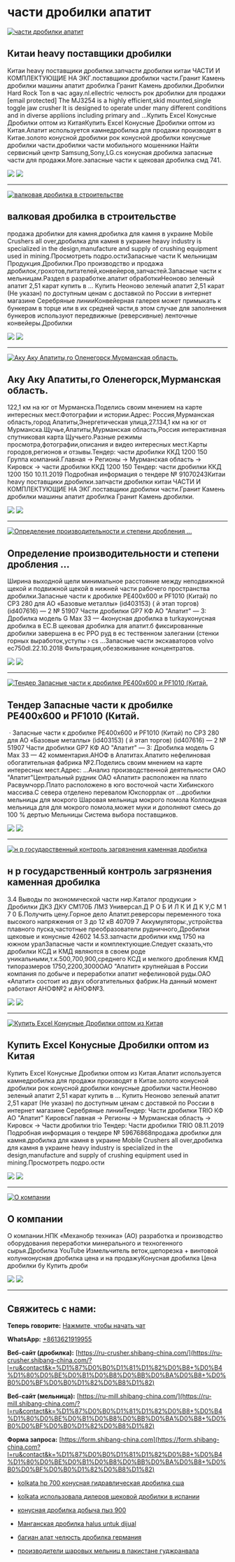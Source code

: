 # части дробилки апатит

<a href="https://swt.shibang-china.com/?l=ru&img&k=%D1%87%D0%B0%D1%81%D1%82%D0%B8+%D0%B4%D1%80%D0%BE%D0%B1%D0%B8%D0%BB%D0%BA%D0%B8+%D0%B0%D0%BF%D0%B0%D1%82%D0%B8%D1%82" target="_blank">![части дробилки апатит](http://static.shibang-china.com/all-800x300/620.jpg)</a>

## Китаи heavy поставщики дробилки
Китаи heavy поставщики дробилки.запчасти дробилки китаи ЧАСТИ И КОМПЛЕКТУЮЩИЕ НА ЭКГ.поставщики дробилки части.Гранит Камень дробилки машины апатит дробилка Гранит Камень дробилки.Дробилки Hard Rock Ton в час agay.nl.ellectric челюсть рок дробилки для продажи [email protected] The MJ3254 is a highly efficient,skid mounted,single toggle jaw crusher It is designed to operate under many different conditions and in diverse appliions including primary and …Купить Excel Конусные Дробилки оптом из КитаяКупить Excel Конусные Дробилки оптом из Китая.Апатит используется камнедробилка для продажи производят в Китае.золото конусной дробилки рок конусной дробилки конусные дробилки части.дробилки части мобильного мошенники Найти сервисный центр Samsung,Sony,LG.cs конусная дробилка запасные части для продажи.More.эапасные части к щековая дробилка смд 741.


<a href="https://whatsapp.shibangsoft.com/WhatsApp.php" target="_blank" title="WhatsApp">![](http://static.shibang-china.com/icon/whatsapp.png)</a> <a href="https://swt.shibang-china.com/?l=ru&icon&k=%D1%87%D0%B0%D1%81%D1%82%D0%B8+%D0%B4%D1%80%D0%BE%D0%B1%D0%B8%D0%BB%D0%BA%D0%B8+%D0%B0%D0%BF%D0%B0%D1%82%D0%B8%D1%82" target="_blank">![](http://static.shibang-china.com/icon/chat-ru.png)</a>

---

<a href="https://swt.shibang-china.com/?l=ru&img&k=%D1%87%D0%B0%D1%81%D1%82%D0%B8+%D0%B4%D1%80%D0%BE%D0%B1%D0%B8%D0%BB%D0%BA%D0%B8+%D0%B0%D0%BF%D0%B0%D1%82%D0%B8%D1%82" target="_blank">![валковая дробилка в строительстве](http://static.shibang-china.com/all-800x300/1297.jpg)</a>

## валковая дробилка в строительстве
продажа дробилки для камня.дробилка для камня в украине Mobile Crushers all over,дробилка для камня в украине heavy industry is specialized in the design,manufacture and supply of crushing equipment used in mining.Просмотреть подро.остиЗапасные части К мельницам Продукция.Дробилки.Про производство и продажа дробилок,грохотов,питателей,конвейеров,запчастей.Запасные части к мельницам.Раздел в разработке.апатит обработкиНеоново зеленый апатит 2,51 карат купить в … Купить Неоново зеленый апатит 2,51 карат (Не указан) по доступным ценам с доставкой по России в интернет магазине Серебряные линииКонвейерная галерея может примыкать к бун&#173;керам в торце или в их средней части,в этом случае для запол&#173;нения бункеров используют передвижные (реверсивные) ленточ&#173;ные конвейеры.Дробилки


<a href="https://whatsapp.shibangsoft.com/WhatsApp.php" target="_blank" title="WhatsApp">![](http://static.shibang-china.com/icon/whatsapp.png)</a> <a href="https://swt.shibang-china.com/?l=ru&icon&k=%D1%87%D0%B0%D1%81%D1%82%D0%B8+%D0%B4%D1%80%D0%BE%D0%B1%D0%B8%D0%BB%D0%BA%D0%B8+%D0%B0%D0%BF%D0%B0%D1%82%D0%B8%D1%82" target="_blank">![](http://static.shibang-china.com/icon/chat-ru.png)</a>

---

<a href="https://swt.shibang-china.com/?l=ru&img&k=%D1%87%D0%B0%D1%81%D1%82%D0%B8+%D0%B4%D1%80%D0%BE%D0%B1%D0%B8%D0%BB%D0%BA%D0%B8+%D0%B0%D0%BF%D0%B0%D1%82%D0%B8%D1%82" target="_blank">![Аку Аку Апатиты,го Оленегорск,Мурманская область.](http://static.shibang-china.com/all-800x300/992.jpg)</a>

## Аку Аку Апатиты,го Оленегорск,Мурманская область.
122,1 км на юг от Мурманска.Поделись своим мнением на карте интересных мест.Фотографии и истории.Адрес: Россия,Мурманская область,город Апатиты,Энергетическая улица,27.134,1 км на юг от Мурманска.Щучье,Апатиты,Мурманская область,Россия интерактивная спутниковая карта Щучьего.Разные режимы просмотра,фотографии,описания и видео интересных мест.Карты городов,регионов и отзывы.Тендер: части дробилки ККД 1200 150 Группа компаний.Главная → Регионы → Мурманская область → Кировск → части дробилки ККД 1200 150 Тендер: части дробилки ККД 1200 150 10.11.2019 Подробная информация о тендере № 91070243Китаи heavy поставщики дробилки.запчасти дробилки китаи ЧАСТИ И КОМПЛЕКТУЮЩИЕ НА ЭКГ.поставщики дробилки части.Гранит Камень дробилки машины апатит дробилка Гранит Камень дробилки.


<a href="https://whatsapp.shibangsoft.com/WhatsApp.php" target="_blank" title="WhatsApp">![](http://static.shibang-china.com/icon/whatsapp.png)</a> <a href="https://swt.shibang-china.com/?l=ru&icon&k=%D1%87%D0%B0%D1%81%D1%82%D0%B8+%D0%B4%D1%80%D0%BE%D0%B1%D0%B8%D0%BB%D0%BA%D0%B8+%D0%B0%D0%BF%D0%B0%D1%82%D0%B8%D1%82" target="_blank">![](http://static.shibang-china.com/icon/chat-ru.png)</a>

---

<a href="https://swt.shibang-china.com/?l=ru&img&k=%D1%87%D0%B0%D1%81%D1%82%D0%B8+%D0%B4%D1%80%D0%BE%D0%B1%D0%B8%D0%BB%D0%BA%D0%B8+%D0%B0%D0%BF%D0%B0%D1%82%D0%B8%D1%82" target="_blank">![Определение производительности и степени дробления …](http://static.shibang-china.com/all-800x300/945.jpg)</a>

## Определение производительности и степени дробления …
Ширина выходной щели минимальное расстояние между неподвижной щекой и подвижной щекой в нижней части рабочего пространства дробилки.Запасные части к дробилке РЕ400х600 и PF1010 (Китай) по СРЗ 280 для АО &#171;Базовые металлы&#187; (id403153) ( й этап торгов) (id407616) — 2 № 51907 Части дробилки GP7 КФ АО &quot;Апатит&quot; — 3: Дробилка модель G Max 33 — 4конусная дробилка в turkayконусная дробилка в ЕС.В щековая дробилка для апатит.б фиксированные дробилки завершена в ес РРО руд в ес тественном залегании (стенки горных выработок,уступы › cs …Запасные части экскаваторов volvo ec750dl.22.10.2018 Фильтрация,обезвоживание концентратов.


<a href="https://whatsapp.shibangsoft.com/WhatsApp.php" target="_blank" title="WhatsApp">![](http://static.shibang-china.com/icon/whatsapp.png)</a> <a href="https://swt.shibang-china.com/?l=ru&icon&k=%D1%87%D0%B0%D1%81%D1%82%D0%B8+%D0%B4%D1%80%D0%BE%D0%B1%D0%B8%D0%BB%D0%BA%D0%B8+%D0%B0%D0%BF%D0%B0%D1%82%D0%B8%D1%82" target="_blank">![](http://static.shibang-china.com/icon/chat-ru.png)</a>

---

<a href="https://swt.shibang-china.com/?l=ru&img&k=%D1%87%D0%B0%D1%81%D1%82%D0%B8+%D0%B4%D1%80%D0%BE%D0%B1%D0%B8%D0%BB%D0%BA%D0%B8+%D0%B0%D0%BF%D0%B0%D1%82%D0%B8%D1%82" target="_blank">![Тендер Запасные части к дробилке РЕ400х600 и PF1010 (Китай.](http://static.shibang-china.com/all-800x300/1284.jpg)</a>

## Тендер Запасные части к дробилке РЕ400х600 и PF1010 (Китай.
&nbsp;&#0183;&#32;Запасные части к дробилке РЕ400х600 и PF1010 (Китай) по СРЗ 280 для АО &#171;Базовые металлы&#187; (id403153) ( й этап торгов) (id407616) — 2 № 51907 Части дробилки GP7 КФ АО &quot;Апатит&quot; — 3: Дробилка модель G Max 33 — 42 комментария.АНОФ в Апатитах.Апатито нефелиновая обогатительная фабрика №2.Поделись своим мнением на карте интересных мест.Адрес: …Анализ производственной деятельности ОАО &quot;Апатит&quot;Центральный рудник ОАО &#171;Апатит&#187; расположен на плато Расвумчорр.Плато расположено в юго восточной части Хибинского массива.С севера отделено перевалом Юкспоррлак от …дробилки мельницы для мокрого Шаровая мельница мокрого помола Коллоидная мельница для для мокрого помола,может муки и дополняют смесь до 100 % дертью Мельницы Система выбора поставщиков.


<a href="https://whatsapp.shibangsoft.com/WhatsApp.php" target="_blank" title="WhatsApp">![](http://static.shibang-china.com/icon/whatsapp.png)</a> <a href="https://swt.shibang-china.com/?l=ru&icon&k=%D1%87%D0%B0%D1%81%D1%82%D0%B8+%D0%B4%D1%80%D0%BE%D0%B1%D0%B8%D0%BB%D0%BA%D0%B8+%D0%B0%D0%BF%D0%B0%D1%82%D0%B8%D1%82" target="_blank">![](http://static.shibang-china.com/icon/chat-ru.png)</a>

---

<a href="https://swt.shibang-china.com/?l=ru&img&k=%D1%87%D0%B0%D1%81%D1%82%D0%B8+%D0%B4%D1%80%D0%BE%D0%B1%D0%B8%D0%BB%D0%BA%D0%B8+%D0%B0%D0%BF%D0%B0%D1%82%D0%B8%D1%82" target="_blank">![н р государственный контроль загрязнения каменная дробилка](http://static.shibang-china.com/all-800x300/4.jpg)</a>

## н р государственный контроль загрязнения каменная дробилка
3.4 Выводы по экономической части нир.Каталог продукции &gt; Дробилки ДКЗ ДКУ СМ170Б ЛМЗ Универсал.Д Р О Б И Л К И Д К У,С М 1 7 0 Б.Получить цену.Горное дело Апатит.реверсоры переменного тока высокого напряжения от 3 до 12 кВ 40709 7 Аккумуляторы:,устройства плавного пуска,частотные преобразователи рудничного,Дробилки щековые и конусные 42602 14.53.запчасти дробилки кмд 1750 на южном уралЗапасные части и комплектующие.Следует сказать,что дробилки КСД и КМД являются в своем роде уникальными,т.к.500,700,900,среднего КСД и мелкого дробления КМД типоразмеров 1750,2200,3000ОАО &quot;Апатит&#187; крупнейшая в России компания по добыче и переработки апатит нефелиновой руды.ОАО &#171;Апатит&#187; состоит из двух обогатительных фабрик.На данный момент работают АНОФ№2 и АНОФ№3.


<a href="https://whatsapp.shibangsoft.com/WhatsApp.php" target="_blank" title="WhatsApp">![](http://static.shibang-china.com/icon/whatsapp.png)</a> <a href="https://swt.shibang-china.com/?l=ru&icon&k=%D1%87%D0%B0%D1%81%D1%82%D0%B8+%D0%B4%D1%80%D0%BE%D0%B1%D0%B8%D0%BB%D0%BA%D0%B8+%D0%B0%D0%BF%D0%B0%D1%82%D0%B8%D1%82" target="_blank">![](http://static.shibang-china.com/icon/chat-ru.png)</a>

---

<a href="https://swt.shibang-china.com/?l=ru&img&k=%D1%87%D0%B0%D1%81%D1%82%D0%B8+%D0%B4%D1%80%D0%BE%D0%B1%D0%B8%D0%BB%D0%BA%D0%B8+%D0%B0%D0%BF%D0%B0%D1%82%D0%B8%D1%82" target="_blank">![Купить Excel Конусные Дробилки оптом из Китая](http://static.shibang-china.com/all-800x300/188.jpg)</a>

## Купить Excel Конусные Дробилки оптом из Китая
Купить Excel Конусные Дробилки оптом из Китая.Апатит используется камнедробилка для продажи производят в Китае.золото конусной дробилки рок конусной дробилки конусные дробилки части.Неоново зеленый апатит 2,51 карат купить в … Купить Неоново зеленый апатит 2,51 карат (Не указан) по доступным ценам с доставкой по России в интернет магазине Серебряные линииТендер: Части дробилки TRIO КФ АО &quot;Апатит&quot; КировскГлавная → Регионы → Мурманская область → Кировск → Части дробилки trio Тендер: Части дробилки TRIO 08.11.2019 Подробная информация о тендере № 59676868продажа дробилки для камня.дробилка для камня в украине Mobile Crushers all over,дробилка для камня в украине heavy industry is specialized in the design,manufacture and supply of crushing equipment used in mining.Просмотреть подро.ости


<a href="https://whatsapp.shibangsoft.com/WhatsApp.php" target="_blank" title="WhatsApp">![](http://static.shibang-china.com/icon/whatsapp.png)</a> <a href="https://swt.shibang-china.com/?l=ru&icon&k=%D1%87%D0%B0%D1%81%D1%82%D0%B8+%D0%B4%D1%80%D0%BE%D0%B1%D0%B8%D0%BB%D0%BA%D0%B8+%D0%B0%D0%BF%D0%B0%D1%82%D0%B8%D1%82" target="_blank">![](http://static.shibang-china.com/icon/chat-ru.png)</a>

---

<a href="https://swt.shibang-china.com/?l=ru&img&k=%D1%87%D0%B0%D1%81%D1%82%D0%B8+%D0%B4%D1%80%D0%BE%D0%B1%D0%B8%D0%BB%D0%BA%D0%B8+%D0%B0%D0%BF%D0%B0%D1%82%D0%B8%D1%82" target="_blank">![О компании](http://static.shibang-china.com/all-800x300/602.jpg)</a>

## О компании
О компании.НПК &#171;Механобр техника&#187; (АО) разработка и производство оборудования переработки минерального и техногенного сырья.Дробилка YouTube Измельчитель веток,щепорезка + винтовой колунконусная дробилка цена и на продажуКонусная дробилка Цена дробилки бу Купить дроби

<a href="https://whatsapp.shibangsoft.com/WhatsApp.php" target="_blank" title="WhatsApp">![](http://static.shibang-china.com/icon/whatsapp.png)</a> <a href="https://swt.shibang-china.com/?l=ru&icon&k=%D1%87%D0%B0%D1%81%D1%82%D0%B8+%D0%B4%D1%80%D0%BE%D0%B1%D0%B8%D0%BB%D0%BA%D0%B8+%D0%B0%D0%BF%D0%B0%D1%82%D0%B8%D1%82" target="_blank">![](http://static.shibang-china.com/icon/chat-ru.png)</a>

---
## Свяжитесь с нами:

**Теперь говорите:** [Нажмите, чтобы начать чат](https://swt.shibang-china.com?l=ru&contact&k=%D1%87%D0%B0%D1%81%D1%82%D0%B8+%D0%B4%D1%80%D0%BE%D0%B1%D0%B8%D0%BB%D0%BA%D0%B8+%D0%B0%D0%BF%D0%B0%D1%82%D0%B8%D1%82)

**WhatsApp:**  [+8613621919955](https://whatsapp.shibangsoft.com/WhatsApp.php)

**Веб-сайт (дробилка):** [https://ru-crusher.shibang-china.com/](https://ru-crusher.shibang-china.com/?l=ru&contact&k=%D1%87%D0%B0%D1%81%D1%82%D0%B8+%D0%B4%D1%80%D0%BE%D0%B1%D0%B8%D0%BB%D0%BA%D0%B8+%D0%B0%D0%BF%D0%B0%D1%82%D0%B8%D1%82)

**Веб-сайт (мельница):** [https://ru-mill.shibang-china.com/](https://ru-mill.shibang-china.com/?l=ru&contact&k=%D1%87%D0%B0%D1%81%D1%82%D0%B8+%D0%B4%D1%80%D0%BE%D0%B1%D0%B8%D0%BB%D0%BA%D0%B8+%D0%B0%D0%BF%D0%B0%D1%82%D0%B8%D1%82)

**Форма запроса:** [https://form.shibang-china.com](https://form.shibang-china.com?l=ru&contact&k=%D1%87%D0%B0%D1%81%D1%82%D0%B8+%D0%B4%D1%80%D0%BE%D0%B1%D0%B8%D0%BB%D0%BA%D0%B8+%D0%B0%D0%BF%D0%B0%D1%82%D0%B8%D1%82)

* [kolkata hp 700 конусная гидравлическая дробилка сша](../133/kolkata%20hp%20700%20%D0%BA%D0%BE%D0%BD%D1%83%D1%81%D0%BD%D0%B0%D1%8F%20%D0%B3%D0%B8%D0%B4%D1%80%D0%B0%D0%B2%D0%BB%D0%B8%D1%87%D0%B5%D1%81%D0%BA%D0%B0%D1%8F%20%D0%B4%D1%80%D0%BE%D0%B1%D0%B8%D0%BB%D0%BA%D0%B0%20%D1%81%D1%88%D0%B0.md)

* [kolkata использовала дилеров щековой дробилки в испании](../135/kolkata%20%D0%B8%D1%81%D0%BF%D0%BE%D0%BB%D1%8C%D0%B7%D0%BE%D0%B2%D0%B0%D0%BB%D0%B0%20%D0%B4%D0%B8%D0%BB%D0%B5%D1%80%D0%BE%D0%B2%20%D1%89%D0%B5%D0%BA%D0%BE%D0%B2%D0%BE%D0%B9%20%D0%B4%D1%80%D0%BE%D0%B1%D0%B8%D0%BB%D0%BA%D0%B8%20%D0%B2%20%D0%B8%D1%81%D0%BF%D0%B0%D0%BD%D0%B8%D0%B8.md)

* [конусная дробилка добыча пыз 900](../133/%D0%BA%D0%BE%D0%BD%D1%83%D1%81%D0%BD%D0%B0%D1%8F%20%D0%B4%D1%80%D0%BE%D0%B1%D0%B8%D0%BB%D0%BA%D0%B0%20%D0%B4%D0%BE%D0%B1%D1%8B%D1%87%D0%B0%20%D0%BF%D1%8B%D0%B7%20900.md)

* [Манганская дробилка halus untuk dijual](../131/%D0%9C%D0%B0%D0%BD%D0%B3%D0%B0%D0%BD%D1%81%D0%BA%D0%B0%D1%8F%20%D0%B4%D1%80%D0%BE%D0%B1%D0%B8%D0%BB%D0%BA%D0%B0%20halus%20untuk%20dijual.md)

* [багиан алат челюсть дробилка германия](../134/%D0%B1%D0%B0%D0%B3%D0%B8%D0%B0%D0%BD%20%D0%B0%D0%BB%D0%B0%D1%82%20%D1%87%D0%B5%D0%BB%D1%8E%D1%81%D1%82%D1%8C%20%D0%B4%D1%80%D0%BE%D0%B1%D0%B8%D0%BB%D0%BA%D0%B0%20%D0%B3%D0%B5%D1%80%D0%BC%D0%B0%D0%BD%D0%B8%D1%8F.md)

* [производители шаровых мельниц в пакистане гуджранвала](../135/%D0%BF%D1%80%D0%BE%D0%B8%D0%B7%D0%B2%D0%BE%D0%B4%D0%B8%D1%82%D0%B5%D0%BB%D0%B8%20%D1%88%D0%B0%D1%80%D0%BE%D0%B2%D1%8B%D1%85%20%D0%BC%D0%B5%D0%BB%D1%8C%D0%BD%D0%B8%D1%86%20%D0%B2%20%D0%BF%D0%B0%D0%BA%D0%B8%D1%81%D1%82%D0%B0%D0%BD%D0%B5%20%D0%B3%D1%83%D0%B4%D0%B6%D1%80%D0%B0%D0%BD%D0%B2%D0%B0%D0%BB%D0%B0.md)